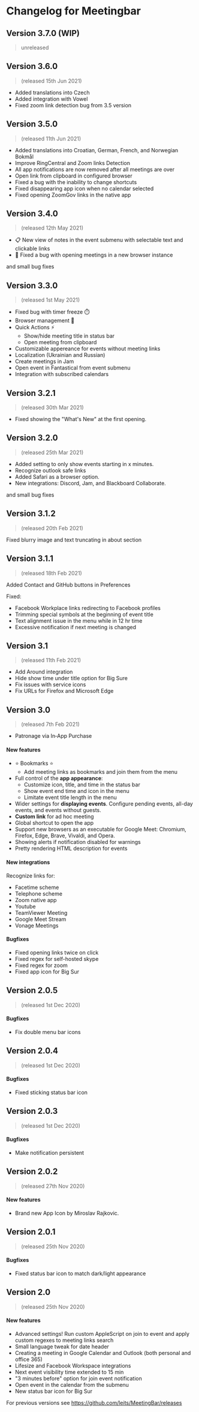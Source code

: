 # Changelog for Meetingbar


## Version 3.7.0 (WIP)
> unreleased

## Version 3.6.0
> (released 15th Jun 2021)
* Added translations into Czech
* Added integration with Vowel
* Fixed zoom link detection bug from 3.5 version

## Version 3.5.0
> (released 11th Jun 2021)

* Added translations into Croatian, German, French, and Norwegian Bokmål
* Improve RingCentral and Zoom links Detection
* All app notifications are now removed after all meetings are over
* Open link from clipboard in configured browser
* Fixed a bug with the inability to change shortcuts
* Fixed disappearing app icon when no calendar selected
* Fixed opening ZoomGov links in the native app

## Version 3.4.0
> (released 12th May 2021)
* 📋 New view of notes in the event submenu with selectable text and clickable links
* 🧭 Fixed a bug with opening meetings in a new browser instance

and small bug fixes

## Version 3.3.0
> (released 1st May 2021)

* Fixed bug with timer freeze ⏱️
* Browser management 🧰
* Quick Actions ⚡
  * Show/hide meeting title in status bar
  * Open meeting from clipboard
* Customizable appereance for events without meeting links
* Localization (Ukrainian and Russian)
* Create meetings in Jam
* Open event in Fantastical from event submenu
* Integration with subscribed calendars

## Version 3.2.1
> (released 30th Mar 2021)

* Fixed showing the "What's New" at the first opening.

## Version 3.2.0
> (released 25th Mar 2021)

* Added setting to only show events starting in x minutes.
* Recognize outlook safe links
* Added Safari as a browser option.
* New integrations: Discord, Jam, and Blackboard Collaborate.

and small bug fixes

## Version 3.1.2
> (released 20th Feb 2021)

 Fixed blurry image and text truncating in about section

## Version 3.1.1
> (released 18th Feb 2021)

Added Contact and GitHub buttons in Preferences

Fixed:
* Facebook Workplace links redirecting to Facebook profiles
* Trimming special symbols at the beginning of event title
* Text alignment issue in the menu while in 12 hr time
* Excessive notification if next meeting is changed

## Version 3.1
> (released 11th Feb 2021)

* Add Around integration
* Hide show time under title option for Big Sure
* Fix issues with service icons
* Fix URLs for Firefox and Microsoft Edge 


## Version 3.0
> (released 7th Feb 2021)

* Patronage via In‑App Purchase

#### New features
* ⭐ Bookmarks ⭐
     * Add meeting links as bookmarks and join them from the menu
* Full control of the **app appearance**: 
     * Customize icon, title, and time in the status bar
     * Show event end time and icon in the menu
     * Limitate event title length in the menu
* Wider settings for **displaying events**. Configure pending events, all-day events, and events without guests.
* **Custom link** for ad hoc meeting
* Global shortcut to open the app
* Support new browsers as an executable for Google Meet: Chromium, Firefox, Edge, Brave, Vivaldi, and Opera.
* Showing alerts if notification disabled for warnings
* Pretty rendering HTML description for events

#### New integrations
Recognize links for:
* Facetime scheme
* Telephone scheme
* Zoom native app
* Youtube
* TeamViewer Meeting
* Google Meet Stream
* Vonage Meetings


#### Bugfixes
* Fixed opening links twice on click
* Fixed regex for self-hosted skype
* Fixed regex for zoom
* Fixed app icon for Big Sur 


## Version 2.0.5 
> (released 1st Dec 2020)

#### Bugfixes
* Fix double menu bar icons


## Version 2.0.4
> (released 1st Dec 2020)

#### Bugfixes

* Fixed sticking status bar icon


## Version 2.0.3 
> (released 1st Dec 2020)

#### Bugfixes

* Make notification persistent

## Version 2.0.2 
> (released 27th Nov 2020)

#### New features
* Brand new App Icon by Miroslav Rajkovic.

## Version 2.0.1 
> (released 25th Nov 2020)

#### Bugfixes
* Fixed status bar icon to match dark/light appearance

## Version 2.0 
> (released 25th Nov 2020)

#### New features
* Advanced settings! Run custom AppleScript on join to event and apply custom regexes to meeting links search
* Small language tweak for date header
* Creating a meeting in Google Calendar and Outlook (both personal and office 365)
* Lifesize and Facebook Workspace integrations
* Next event visibility time extended to 15 min
* "3 minutes before" option for join event notification
* Open event in the calendar from the submenu
* New status bar icon for Big Sur


For previous versions see  https://github.com/leits/MeetingBar/releases
